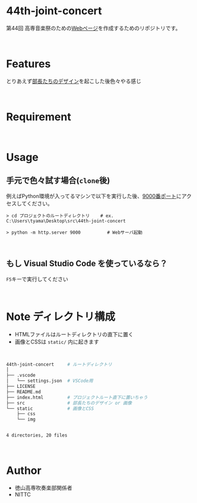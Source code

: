 # 44th-joint-concert

第44回 高専音楽祭のための[Webページ](https://nittc-winds.github.io/44th-joint-concert/)を作成するためのリポジトリです。

<br>


# Features
とりあえず[部長たちのデザイン](https://github.com/nittc-winds/44th-joint-concert/tree/main/src)を起こした後色々やる感じ

<br>

# Requirement

 <br>
 
# Usage
## 手元で色々試す場合(`clone`後)


例えばPython環境が入ってるマシンで以下を実行した後、[9000番ポート](http://localhost:9000/)にアクセスしてください。


```
> cd プロジェクトのルートディレクトリ    # ex. C:\Users\tyama\Desktop\src\44th-joint-concert

> python -m http.server 9000          # Webサーバ起動
```

<br>

## もし Visual Studio Code を使っているなら？
`F5`キーで実行してください

<br>

# Note ディレクトリ構成

- HTMLファイルはルートディレクトリの直下に置く
- 画像とCSSは `static/` 内に起きます

<br>

```bash
44th-joint-concert     # ルートディレクトリ
│
├── .vscode
│   └── settings.json  # VSCode用
├── LICENSE
├── README.md
├── index.html         # プロジェクトルート直下に置いちゃう
├── src                # 部長たちのデザイン or 画像
└── static             # 画像とCSS
    ├── css
    └── img


4 directories, 20 files
```

<br>

# Author
 
 
* 徳山高専吹奏楽部関係者
* NITTC
 
